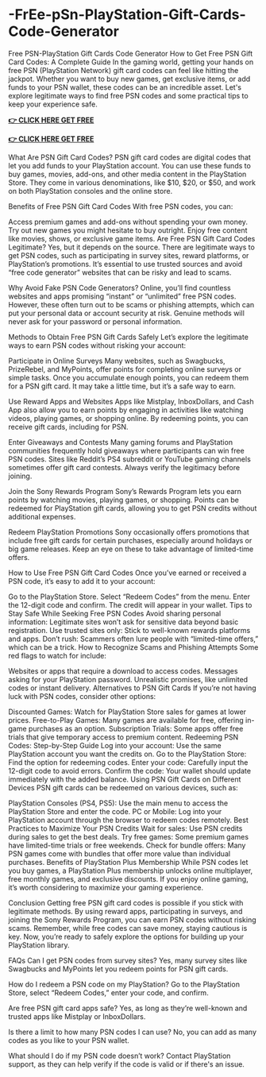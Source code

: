 # -FrEe-pSn-PlayStation-Gift-Cards-Code-Generator
Free PSN-PlayStation Gift Cards Code Generator How to Get Free PSN Gift Card Codes: A Complete Guide In the gaming world, getting your hands on free PSN (PlayStation Network) gift card codes can feel like hitting the jackpot. Whether you want to buy new games, get exclusive items, or add funds to your PSN wallet, these codes can be an incredible asset. Let's explore legitimate ways to find free PSN codes and some practical tips to keep your experience safe.

**[👉 CLICK HERE GET FREE](https://tinyurl.com/ypwnb3m4)**

**[👉 CLICK HERE GET FREE](https://tinyurl.com/ypwnb3m4)**

What Are PSN Gift Card Codes? PSN gift card codes are digital codes that let you add funds to your PlayStation account. You can use these funds to buy games, movies, add-ons, and other media content in the PlayStation Store. They come in various denominations, like $10, $20, or $50, and work on both PlayStation consoles and the online store.

Benefits of Free PSN Gift Card Codes With free PSN codes, you can:

Access premium games and add-ons without spending your own money. Try out new games you might hesitate to buy outright. Enjoy free content like movies, shows, or exclusive game items. Are Free PSN Gift Card Codes Legitimate? Yes, but it depends on the source. There are legitimate ways to get PSN codes, such as participating in survey sites, reward platforms, or PlayStation’s promotions. It’s essential to use trusted sources and avoid “free code generator” websites that can be risky and lead to scams.

Why Avoid Fake PSN Code Generators? Online, you’ll find countless websites and apps promising “instant” or “unlimited” free PSN codes. However, these often turn out to be scams or phishing attempts, which can put your personal data or account security at risk. Genuine methods will never ask for your password or personal information.

Methods to Obtain Free PSN Gift Cards Safely Let’s explore the legitimate ways to earn PSN codes without risking your account:

Participate in Online Surveys Many websites, such as Swagbucks, PrizeRebel, and MyPoints, offer points for completing online surveys or simple tasks. Once you accumulate enough points, you can redeem them for a PSN gift card. It may take a little time, but it’s a safe way to earn.

Use Reward Apps and Websites Apps like Mistplay, InboxDollars, and Cash App also allow you to earn points by engaging in activities like watching videos, playing games, or shopping online. By redeeming points, you can receive gift cards, including for PSN.

Enter Giveaways and Contests Many gaming forums and PlayStation communities frequently hold giveaways where participants can win free PSN codes. Sites like Reddit’s PS4 subreddit or YouTube gaming channels sometimes offer gift card contests. Always verify the legitimacy before joining.

Join the Sony Rewards Program Sony’s Rewards Program lets you earn points by watching movies, playing games, or shopping. Points can be redeemed for PlayStation gift cards, allowing you to get PSN credits without additional expenses.

Redeem PlayStation Promotions Sony occasionally offers promotions that include free gift cards for certain purchases, especially around holidays or big game releases. Keep an eye on these to take advantage of limited-time offers.

How to Use Free PSN Gift Card Codes Once you’ve earned or received a PSN code, it’s easy to add it to your account:

Go to the PlayStation Store. Select “Redeem Codes” from the menu. Enter the 12-digit code and confirm. The credit will appear in your wallet. Tips to Stay Safe While Seeking Free PSN Codes Avoid sharing personal information: Legitimate sites won’t ask for sensitive data beyond basic registration. Use trusted sites only: Stick to well-known rewards platforms and apps. Don’t rush: Scammers often lure people with “limited-time offers,” which can be a trick. How to Recognize Scams and Phishing Attempts Some red flags to watch for include:

Websites or apps that require a download to access codes. Messages asking for your PlayStation password. Unrealistic promises, like unlimited codes or instant delivery. Alternatives to PSN Gift Cards If you’re not having luck with PSN codes, consider other options:

Discounted Games: Watch for PlayStation Store sales for games at lower prices. Free-to-Play Games: Many games are available for free, offering in-game purchases as an option. Subscription Trials: Some apps offer free trials that give temporary access to premium content. Redeeming PSN Codes: Step-by-Step Guide Log into your account: Use the same PlayStation account you want the credits on. Go to the PlayStation Store: Find the option for redeeming codes. Enter your code: Carefully input the 12-digit code to avoid errors. Confirm the code: Your wallet should update immediately with the added balance. Using PSN Gift Cards on Different Devices PSN gift cards can be redeemed on various devices, such as:

PlayStation Consoles (PS4, PS5): Use the main menu to access the PlayStation Store and enter the code. PC or Mobile: Log into your PlayStation account through the browser to redeem codes remotely. Best Practices to Maximize Your PSN Credits Wait for sales: Use PSN credits during sales to get the best deals. Try free games: Some premium games have limited-time trials or free weekends. Check for bundle offers: Many PSN games come with bundles that offer more value than individual purchases. Benefits of PlayStation Plus Membership While PSN codes let you buy games, a PlayStation Plus membership unlocks online multiplayer, free monthly games, and exclusive discounts. If you enjoy online gaming, it’s worth considering to maximize your gaming experience.

Conclusion Getting free PSN gift card codes is possible if you stick with legitimate methods. By using reward apps, participating in surveys, and joining the Sony Rewards Program, you can earn PSN codes without risking scams. Remember, while free codes can save money, staying cautious is key. Now, you’re ready to safely explore the options for building up your PlayStation library.

FAQs Can I get PSN codes from survey sites? Yes, many survey sites like Swagbucks and MyPoints let you redeem points for PSN gift cards.

How do I redeem a PSN code on my PlayStation? Go to the PlayStation Store, select “Redeem Codes,” enter your code, and confirm.

Are free PSN gift card apps safe? Yes, as long as they’re well-known and trusted apps like Mistplay or InboxDollars.

Is there a limit to how many PSN codes I can use? No, you can add as many codes as you like to your PSN wallet.

What should I do if my PSN code doesn’t work? Contact PlayStation support, as they can help verify if the code is valid or if there's an issue.
